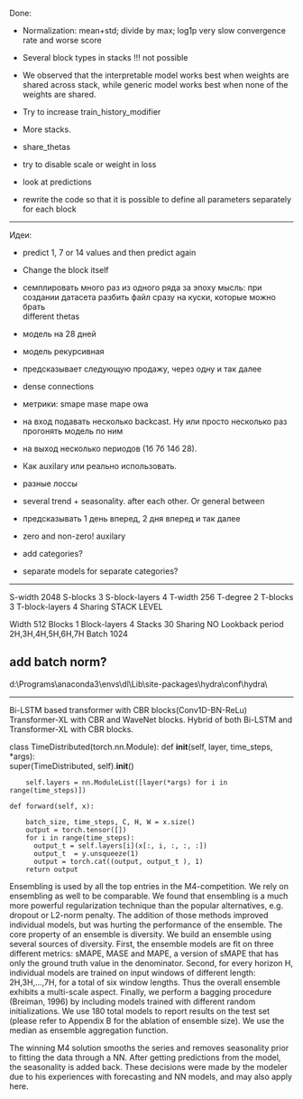 Done:
- Normalization: mean+std; divide by max; log1p
very slow convergence rate and worse score

- Several block types in stacks !!!
not possible

- We observed that the interpretable model works best when weights are shared across stack, while generic model works best when none of the weights are shared.
- Try to increase train_history_modifier
- More stacks.
- share_thetas
- try to disable scale or weight in loss
- look at predictions
- rewrite the code so that it is possible to define all parameters separately for each block

---

Идеи:

- predict 1, 7 or 14 values and then predict again
- Change the block itself
- семплировать много раз из одного ряда за эпоху
мысль: при создании датасета разбить файл сразу на куски, которые можно брать\
different thetas
 
- модель на 28 дней
- модель рекурсивная
- предсказывает следующую продажу, через одну и так далее
- dense connections
- метрики:
smape
mase
mape
owa

- на вход подавать несколько backcast. Ну или просто несколько раз прогонять модель по ним
- на выход несколько периодов (1б 7б 14б 28).
- Как auxilary или реально использовать.
- разные лоссы
- several trend + seasonality. after each other. Or general between
- предсказывать 1 день вперед, 2 дня вперед и так далее
- zero and non-zero! auxilary
- add categories?
- separate models for separate categories?
---
S-width 2048
S-blocks 3
S-block-layers 4
T-width 256
T-degree 2
T-blocks 3
T-block-layers 4
Sharing STACK LEVEL

Width 512
Blocks 1
Block-layers 4
Stacks 30
Sharing NO
Lookback period 2H,3H,4H,5H,6H,7H
Batch 1024

add batch norm?
--

d:\Programs\anaconda3\envs\dl\Lib\site-packages\hydra\conf\hydra\

---
Bi-LSTM based transformer with CBR blocks(Conv1D-BN-ReLu)
Transformer-XL with CBR and WaveNet blocks.
Hybrid of both Bi-LSTM and Transformer-XL with CBR blocks.

class TimeDistributed(torch.nn.Module):
    def __init__(self, layer, time_steps, *args):        
        super(TimeDistributed, self).__init__()
        
        self.layers = nn.ModuleList([layer(*args) for i in range(time_steps)])

    def forward(self, x):

        batch_size, time_steps, C, H, W = x.size()
        output = torch.tensor([])
        for i in range(time_steps):
          output_t = self.layers[i](x[:, i, :, :, :])
          output_t  = y.unsqueeze(1)
          output = torch.cat((output, output_t ), 1)
        return output

Ensembling is used by all the top entries in the M4-competition. We rely on ensembling as well
to be comparable. We found that ensembling is a much more powerful regularization technique
than the popular alternatives, e.g. dropout or L2-norm penalty. The addition of those methods
improved individual models, but was hurting the performance of the ensemble. The core property of
an ensemble is diversity. We build an ensemble using several sources of diversity. First, the ensemble
models are fit on three different metrics: sMAPE, MASE and MAPE, a version of sMAPE that has only
the ground truth value in the denominator. Second, for every horizon H, individual models are trained
on input windows of different length: 2H,3H,...,7H, for a total of six window lengths. Thus the
overall ensemble exhibits a multi-scale aspect. Finally, we perform a bagging procedure (Breiman,
1996) by including models trained with different random initializations. We use 180 total models to
report results on the test set (please refer to Appendix B for the ablation of ensemble size). We use
the median as ensemble aggregation function.



The winning M4 solution smooths the series and removes seasonality prior to fitting the data through a NN. After getting predictions from the model, the seasonality is added back. These decisions were made by the modeler due to his experiences with forecasting and NN models, and may also apply here.
